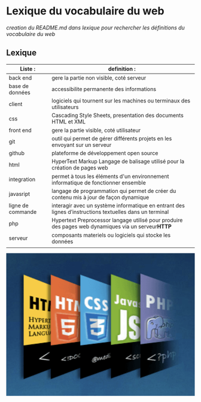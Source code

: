 # Lexique du vocabulaire du web

*creation du README.md dans lexique pour rechercher les définitions du vocabulaire du web*

## Lexique


| **Liste**  :         |                                       **definition**  :                                                  |
|---|---|
|  back end            |  gere la partie non visible, coté serveur                                                                |
|  base de données     |  accessibilite permanente des informations                                                               |
|  client              |  logiciels qui tournent sur les machines ou terminaux des utilisateurs                                   |
|  css                 |  Cascading Style Sheets, presentation des documents HTML et XML                                          |
|  front end           |  gere la partie visible, coté utilisateur                                                                |
|  git                 |  outil qui permet de gérer différents projets en les envoyant sur un serveur                             |
|  github              |  plateforme de développement open source                                                                 |
|  html                |  HyperText Markup Langage de balisage utilisé pour la création de pages web                              |
|  integration         |  permet à tous les éléments d'un environnement informatique de fonctionner ensemble                      |
|  javasript           |  langage de programmation qui permet de créer du contenu mis à jour de façon dynamique                   |
|  ligne de commande   |  interagir avec un système informatique en entrant des lignes d’instructions textuelles dans un terminal |
|  php                 |  Hypertext Preprocessor langage utilisé pour produire des pages web dynamiques via un serveur**HTTP**    |
|  serveur             |  composants materiels ou logiciels qui stocke les données                                                |
|                      |                                                                                                          |

 ![languages formation](/lexique/images/languages.png)
